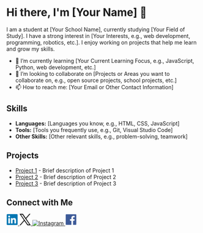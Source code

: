 <h1>Hi there, I'm [Your Name] 👋</h1>

<p>I am a student at [Your School Name], currently studying [Your Field of Study]. I have a strong interest in [Your Interests, e.g., web development, programming, robotics, etc.]. I enjoy working on projects that help me learn and grow my skills.</p>

<ul>
  <li>🌱 I’m currently learning [Your Current Learning Focus, e.g., JavaScript, Python, web development, etc.]</li>
  <li>👯 I’m looking to collaborate on [Projects or Areas you want to collaborate on, e.g., open source projects, school projects, etc.]</li>
  <li>📫 How to reach me: [Your Email or Other Contact Information]</li>
</ul>

<h2>Skills</h2>
<ul>
  <li><strong>Languages:</strong> [Languages you know, e.g., HTML, CSS, JavaScript]</li>
  <li><strong>Tools:</strong> [Tools you frequently use, e.g., Git, Visual Studio Code]</li>
  <li><strong>Other Skills:</strong> [Other relevant skills, e.g., problem-solving, teamwork]</li>
</ul>

<h2>Projects</h2>
<ul>
  <li><a href="Link to Project 1">Project 1</a> - Brief description of Project 1</li>
  <li><a href="Link to Project 2">Project 2</a> - Brief description of Project 2</li>
  <li><a href="Link to Project 3">Project 3</a> - Brief description of Project 3</li>
</ul>

<h2>Connect with Me</h2>
<p>
  <a href="https://www.linkedin.com/in/YourLinkedInProfile/" target="_blank">
    <img src="https://raw.githubusercontent.com/devicons/devicon/master/icons/linkedin/linkedin-original.svg" alt="LinkedIn" width="30" height="30">
  </a>
  <a href="https://twitter.com/YourTwitterHandle" target="_blank">
    <img src="https://raw.githubusercontent.com/devicons/devicon/master/icons/twitter/twitter-original.svg" alt="Twitter" width="30" height="30">
  </a>
  <a href="https://www.instagram.com/YourInstagramHandle" target="_blank">
    <img src="https://raw.githubusercontent.com/devicons/devicon/master/icons/instagram/instagram-original.svg" alt="Instagram" width="30" height="30">
  </a>
  <a href="https://www.facebook.com/YourFacebookProfile" target="_blank">
    <img src="https://raw.githubusercontent.com/devicons/devicon/master/icons/facebook/facebook-original.svg" alt="Facebook" width="30" height="30">
  </a>
</p>
